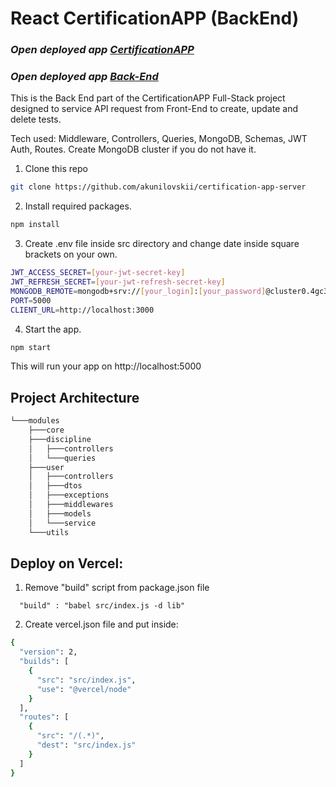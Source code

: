 # React CertificationAPP (BackEnd)

### _Open deployed app [CertificationAPP](https://certification-app-client.vercel.app/)_

### _Open deployed app [Back-End](https://certification-app-server.vercel.app/)_

This is the Back End part of the CertificationAPP Full-Stack project designed to service API request from Front-End to
create, update and delete tests.

Tech used: Middleware, Controllers, Queries, MongoDB, Schemas, JWT Auth, Routes.
Create MongoDB cluster if you do not have it.

1. Clone this repo

```sh
git clone https://github.com/akunilovskii/certification-app-server
```

2. Install required packages.

```sh
npm install
```

3. Create .env file inside src directory and change date inside square brackets on your own.

```sh
JWT_ACCESS_SECRET=[your-jwt-secret-key]
JWT_REFRESH_SECRET=[your-jwt-refresh-secret-key]
MONGODB_REMOTE=mongodb+srv://[your_login]:[your_password]@cluster0.4gc3y.mongodb.net/sertification_app?retryWrites=true&w=majority
PORT=5000
CLIENT_URL=http://localhost:3000
```

4. Start the app.

```sh
npm start
```

This will run your app on http://localhost:5000

## Project Architecture

```sh
└───modules
    ├───core
    ├───discipline
    │   ├───controllers
    │   └───queries
    ├───user
    │   ├───controllers
    │   ├───dtos
    │   ├───exceptions
    │   ├───middlewares
    │   ├───models
    │   └───service
    └───utils
```

## Deploy on Vercel:

1. Remove "build" script from package.json file

```shell
  "build" : "babel src/index.js -d lib"
```

2. Create vercel.json file and put inside:

```sh
{
  "version": 2,
  "builds": [
    {
      "src": "src/index.js",
      "use": "@vercel/node"
    }
  ],
  "routes": [
    {
      "src": "/(.*)",
      "dest": "src/index.js"
    }
  ]
}
```
